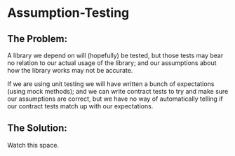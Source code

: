 # Assumption-Testing

## The Problem:
A library we depend on will (hopefully) be tested, but those tests may bear no relation to our actual usage of the library; and our assumptions about how the library works may not be accurate.

If we are using unit testing we will have written a bunch of expectations (using mock methods); and we can write contract tests to try and make sure our assumptions are correct, but we have no way of automatically telling if our contract tests match up with our expectations.

## The Solution:
Watch this space.
